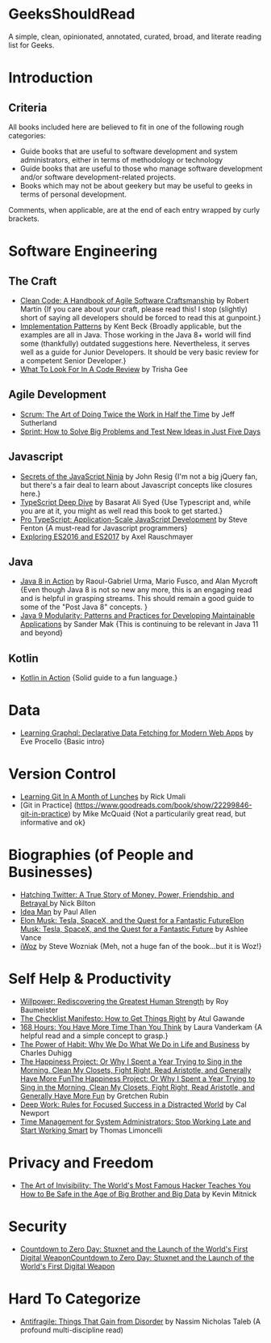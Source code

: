 # GeeksShouldRead
A simple, clean, opinionated, annotated, curated, broad, and literate reading list for Geeks. 

Introduction
============

Criteria
--------

All books included here are believed to fit in one of the following rough categories:

* Guide books that are useful to software development and system administrators, either in terms of methodology or technology
* Guide books that are useful to those who manage software development and/or software development-related projects.
* Books which may not be about geekery but may be useful to geeks in terms of personal development.


Comments, when applicable, are at the end of each entry wrapped by curly brackets.

Software Engineering
====================

The Craft
---------

* [Clean Code: A Handbook of Agile Software Craftsmanship](https://www.goodreads.com/book/show/3735293-clean-code) by Robert Martin {If you care about your craft, please read this! I stop (slightly) short of saying all developers should be forced to read this at gunpoint.}
* [Implementation Patterns](https://www.goodreads.com/book/show/781559.Implementation_Patterns) by Kent Beck {Broadly applicable, but the examples are all in Java. Those working in the Java 8+ world will find some (thankfully) outdated suggestions here.  Nevertheless, it serves well as a guide for Junior Developers. It should be very basic review for a competent Senior Developer.}
* [What To Look For In A Code Review](https://www.goodreads.com/book/show/28942299-what-to-look-for-in-a-code-review) by Trisha Gee

Agile Development
-----------------

* [Scrum: The Art of Doing Twice the Work in Half the Time](https://www.goodreads.com/book/show/19288230-scrum) by Jeff Sutherland
* [Sprint: How to Solve Big Problems and Test New Ideas in Just Five Days](https://www.goodreads.com/book/show/25814544-sprint)

Javascript
----------

* [Secrets of the JavaScript Ninja](https://www.goodreads.com/book/show/4373732-secrets-of-the-javascript-ninja) by John Resig {I'm not a big jQuery fan, but there's a fair deal to learn about Javascript concepts like closures here.}
* [TypeScript Deep Dive](https://www.goodreads.com/book/show/29634529-typescript-deep-dive?from_search=true) by Basarat Ali Syed {Use Typescript and, while you are at it, you might as well read this book to get started.}
* [Pro TypeScript: Application-Scale JavaScript Development](https://www.goodreads.com/book/show/36808711-pro-typescript) by Steve Fenton {A must-read for Javascript programmers}
* [Exploring ES2016 and ES2017](https://www.goodreads.com/book/show/32727150-exploring-es2016-and-es2017) by Axel Rauschmayer

Java
----
	
* [Java 8 in Action](https://www.goodreads.com/book/show/20534354-java-8-in-action?ac=1&from_search=true) by  Raoul-Gabriel Urma, Mario Fusco, and Alan Mycroft {Even though Java 8 is not so new any more, this is an engaging read and is helpful in grasping streams. This should remain a good guide to some of the "Post Java 8" concepts. }
* [Java 9 Modularity: Patterns and Practices for Developing Maintainable Applications](https://www.goodreads.com/book/show/36200568-java-9-modularity) by Sander Mak {This is continuing to be relevant in Java 11 and beyond}

Kotlin
------

* [Kotlin in Action](https://www.goodreads.com/book/show/29242249-kotlin-in-action?from_search=true) {Solid guide to a fun language.}


Data
====

* [Learning Graphql: Declarative Data Fetching for Modern Web Apps](https://www.goodreads.com/book/show/37588199-learning-graphql) by Eve Procello {Basic intro}

Version Control
===============

* [Learning Git In A Month of Lunches](https://www.goodreads.com/book/show/26778698-learn-git-in-a-month-of-lunches) by Rick Umali
* [Git in Practice] (https://www.goodreads.com/book/show/22299846-git-in-practice) by Mike McQuaid {Not a particularily great read, but informative and ok}

Biographies (of People and Businesses)
======================================

* [Hatching Twitter: A True Story of Money, Power, Friendship, and Betrayal ](https://www.goodreads.com/book/show/18656827-hatching-twitter) by Nick Bilton
* [Idea Man](https://www.goodreads.com/book/show/10139649-idea-man) by Paul Allen 
* [Elon Musk: Tesla, SpaceX, and the Quest for a Fantastic FutureElon Musk: Tesla, SpaceX, and the Quest for a Fantastic Future](https://www.goodreads.com/book/show/22535480-elon-musk) by Ashlee Vance
* [iWoz](https://www.goodreads.com/book/show/5558.iWoz) by Steve Wozniak {Meh, not a huge fan of the book...but it is Woz!}

Self Help & Productivity
=========================

* [Willpower: Rediscovering the Greatest Human Strength](https://www.goodreads.com/book/show/11104933-willpower) by Roy Baumeister
* [The Checklist Manifesto: How to Get Things Right](https://www.goodreads.com/book/show/6667514-the-checklist-manifesto) by Atul Gawande
* [168 Hours: You Have More Time Than You Think](https://www.goodreads.com/book/show/7847359-168-hours) by Laura Vanderkam {A helpful read and a simple concept to grasp.}
* [The Power of Habit: Why We Do What We Do in Life and Business](https://www.goodreads.com/book/show/12609433-the-power-of-habit) by Charles Duhigg
* [The Happiness Project: Or Why I Spent a Year Trying to Sing in the Morning, Clean My Closets, Fight Right, Read Aristotle, and Generally Have More FunThe Happiness Project: Or Why I Spent a Year Trying to Sing in the Morning, Clean My Closets, Fight Right, Read Aristotle, and Generally Have More Fun](https://www.goodreads.com/book/show/6398634-the-happiness-project) by Gretchen Rubin
* [Deep Work: Rules for Focused Success in a Distracted World](https://www.goodreads.com/book/show/25744928-deep-work) by Cal Newport
* [Time Management for System Administrators: Stop Working Late and Start Working Smart](https://www.goodreads.com/book/show/376236.Time_Management_for_System_Administrators?ac=1&from_search=true) by Thomas Limoncelli

Privacy and Freedom
===================

* [The Art of Invisibility: The World's Most Famous Hacker Teaches You How to Be Safe in the Age of Big Brother and Big Data](https://www.goodreads.com/book/show/30363785-the-art-of-invisibility) by Kevin Mitnick

Security
========

* [Countdown to Zero Day: Stuxnet and the Launch of the World's First Digital WeaponCountdown to Zero Day: Stuxnet and the Launch of the World's First Digital Weapon](https://www.goodreads.com/book/show/18465875-countdown-to-zero-day)

Hard To Categorize
==================

* [Antifragile: Things That Gain from Disorder](https://www.goodreads.com/book/show/13530973-antifragile) by Nassim Nicholas Taleb (A profound multi-discipline read)

